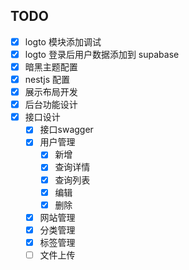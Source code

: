 ## TODO

- [x] logto 模块添加调试
- [x] logto 登录后用户数据添加到 supabase
- [x] 暗黑主题配置
- [x] nestjs 配置
- [x] 展示布局开发
- [x] 后台功能设计
- [x] 接口设计
  - [x] 接口swagger
  - [x] 用户管理
    - [x] 新增
    - [x] 查询详情
    - [x] 查询列表
    - [x] 编辑
    - [x] 删除
  - [x] 网站管理
  - [x] 分类管理
  - [x] 标签管理
  - [ ] 文件上传
